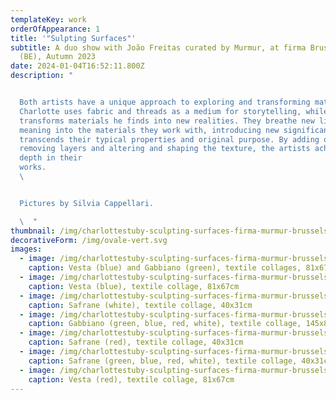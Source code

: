 ```yaml
---
templateKey: work
orderOfAppearance: 1
title: '"Sulpting Surfaces"'
subtitle: A duo show with João Freitas curated by Murmur, at firma Brussels
  (BE), Autumn 2023
date: 2024-01-04T16:52:11.800Z
description: "


  Both artists have a unique approach to exploring and transforming materials.
  Charlotte uses fabric and threads as a medium for storytelling, while João
  transforms materials he finds into new realities. They breathe new life and
  meaning into the materials they work with, introducing new significance that
  transcends their typical properties and original purpose. By adding or
  removing layers and altering and shaping the texture, the artists achieve
  depth in their
  works.                                                                                                                                     \
  \ 


  Pictures by Silvia Cappellari.

  \  "
thumbnail: /img/charlottestuby-sculpting-surfaces-firma-murmur-brussels-2023-8.jpg
decorativeForm: /img/ovale-vert.svg
images:
  - image: /img/charlottestuby-sculpting-surfaces-firma-murmur-brussels-2023-6.jpg
    caption: Vesta (blue) and Gabbiano (green), textile collages, 81x67cm and 145x88cm
  - image: /img/charlottestuby-sculpting-surfaces-firma-murmur-brussels-2023-5.jpg
    caption: Vesta (blue), textile collage, 81x67cm
  - image: /img/charlottestuby-sculpting-surfaces-firma-murmur-brussels-2023-4.jpg
    caption: Safrane (white), textile collage, 40x31cm
  - image: /img/charlottestuby-sculpting-surfaces-firma-murmur-brussels-2023-7.jpg
    caption: Gabbiano (green, blue, red, white), textile collage, 145x88cm
  - image: /img/charlottestuby-sculpting-surfaces-firma-murmur-brussels-2023-3.jpg
    caption: Safrane (red), textile collage, 40x31cm
  - image: /img/charlottestuby-sculpting-surfaces-firma-murmur-brussels-2023-1.jpg
    caption: Safrane (green, blue, red, white), textile collage, 40x31cm
  - image: /img/charlottestuby-sculpting-surfaces-firma-murmur-brussels-2023-9.jpg
    caption: Vesta (red), textile collage, 81x67cm
---
```

